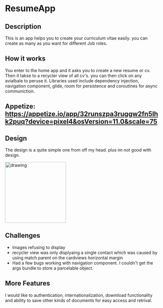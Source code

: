 # ResumeApp
## Description
This is an app helps you to create your curriculum vitae easily. you can create as many as you want for different Job roles.
 
## How it works
You enter to the home app and it asks you to create a new resume or cv. Then it takse to a recycler view of all cv's. you can then click on 
any avialbale to peruse it. Libraries used include dependency injection, navigation component, glide, room for persistence and coroutines for async communiction.


## Appetize: https://appetize.io/app/32runszpa3ruggw2fn5lhk2puq?device=pixel4&osVersion=11.0&scale=75 

## Design 
The design is a quite simple one from off my head. plus im not good with design.

<img src="https://user-images.githubusercontent.com/47243793/200290126-c01ef5e8-781b-4597-bfcd-d11c7824bc86.png" alt="drawing" width="200"/>


## Challenges
- Images refusing to display
- recycler view was only displyaing a single contact which was caused by using match parent on the cardviews horizontal margin
- Had a few bugs working with navigation component. I couldn't get the args bundle to store a parcelable object.

## More Features

I would like to authentication, internationalization, dowmload functionality and ability to save other kinds of documents for easy access and retrival.


